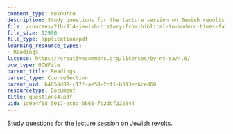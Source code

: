 ```yaml
---
content_type: resource
description: Study questions for the lecture session on Jewish revolts.
file: /courses/21h-914-jewish-history-from-biblical-to-modern-times-fall-2007/1d0a4f685017ec8dbb66fc2ddf222544_questions4.pdf
file_size: 12990
file_type: application/pdf
learning_resource_types:
- Readings
license: https://creativecommons.org/licenses/by-nc-sa/4.0/
ocw_type: OCWFile
parent_title: Readings
parent_type: CourseSection
parent_uid: b405dd09-c17f-ae58-2cf1-b393ed6ced60
resourcetype: Document
title: questions4.pdf
uid: 1d0a4f68-5017-ec8d-bb66-fc2ddf222544
---
```

Study questions for the lecture session on Jewish revolts.
